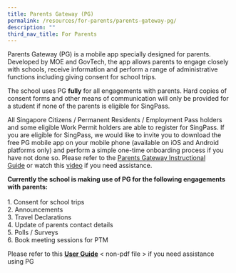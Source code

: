 ```yaml
---
title: Parents Gateway (PG)
permalink: /resources/for-parents/parents-gateway-pg/
description: ""
third_nav_title: For Parents
---
```

Parents Gateway (PG) is a mobile app specially designed for parents. Developed by MOE and GovTech, the app allows parents to engage closely with schools, receive information and perform a range of administrative functions including giving consent for school trips.

The school uses PG **fully** for all engagements with parents. Hard copies of consent forms and other means of communication will only be provided for a student if none of the parents is eligible for SingPass.   

All Singapore Citizens / Permanent Residents / Employment Pass holders and some eligible Work Permit holders are able to register for SingPass. If you are eligible for SingPass, we would like to invite you to download the free PG mobile app on your mobile phone (available on iOS and Android platforms only) and perform a simple one-time onboarding process if you have not done so. Please refer to the [Parents Gateway Instructional Guide](/files/PG%20for%20Website.pdf) or watch this [video](https://tinyurl.com/PGonboarding) if you need assistance.  
  
**Currently the school is making use of PG for the following engagements with parents:** <br>
</br>
1\. Consent for school trips   
2\. Announcements   
3\. Travel Declarations  
4\. Update of parents contact details  
5\. Polls / Surveys  
6\. Book meeting sessions for PTM 
  
Please refer to this **[User Guide](https://stmargaretssec-moe-edu-sg-admin.cwp.sg/qql/slot/u168/Resources/PG%20User%20Guide%20for%20Parents.pptx)** < non-pdf file > if you need assistance using PG